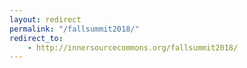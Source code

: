 ```yaml
---
layout: redirect
permalink: "/fallsummit2018/"
redirect_to:
    - http://innersourcecommons.org/fallsummit2018/
---
```

